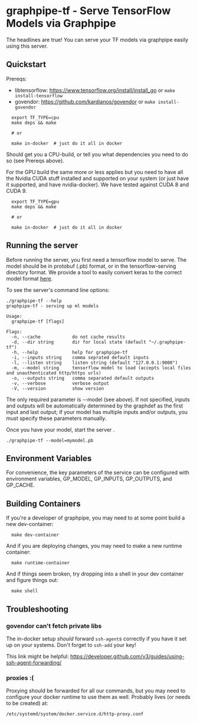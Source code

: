 # graphpipe-tf - Serve TensorFlow Models via Graphpipe

The headlines are true! You can serve your TF models via graphpipe
easily using this server.

## Quickstart

Prereqs:
  - libtensorflow: https://www.tensorflow.org/install/install_go or `make install-tensorflow`
  - govendor: https://github.com/kardianos/govendor or `make install-govendor`


```
  export TF_TYPE=cpu
  make deps && make

  # or

  make in-docker  # just do it all in docker
```

Should get you a CPU-build, or tell you what dependencies you need
to do so (see Prereqs above).

For the GPU build the same more or less applies but you need to have
all the Nvidia CUDA stuff installed and supported on your system (or
just have it supported, and have nvidia-docker).  We have tested against
CUDA 8 and CUDA 9.

```
  export TF_TYPE=gpu
  make deps && make

  # or

  make in-docker  # just do it all in docker
```

## Running the server
Before running the server, you first need a tensorflow model to serve.
The model should be in protobuf (.pb) format, or in the tensorflow-serving
directory format.  We provide a tool to easily convert keras to the correct
model format [here](https://github.com/oracle/graphpipe-tf-py/blob/master/examples/convert.py).

To see the server's command line options:

```
./graphpipe-tf --help
graphpipe-tf - serving up ml models

Usage:
  graphpipe-tf [flags]

Flags:
  -n, --cache            do not cache results
  -d, --dir string       dir for local state (default "~/.graphpipe-tf")
  -h, --help             help for graphpipe-tf
  -i, --inputs string    comma seprated default inputs
  -l, --listen string    listen string (default "127.0.0.1:9000")
  -m, --model string     tensorflow model to load (accepts local files and unauthenticated http/https urls)
  -o, --outputs string   comma separated default outputs
  -v, --verbose          verbose output
  -V, --version          show version
```

The only required parameter is --model (see above).  If not specified, inputs and outputs
will be automatically determined by the graphdef as the first input and last output; if your
model has multiple inputs and/or outputs, you must specify these parameters manually.

Once you have your model, start the server .

```
./graphpipe-tf --model=mymodel.pb
```

## Environment Variables
For convenience, the key parameters of the service can be configured with environment variables,
 GP_MODEL, GP_INPUTS, GP_OUTPUTS, and GP_CACHE.

## Building Containers

If you're a developer of graphpipe, you may need to at some point
build a new dev-container:

```
  make dev-container
```

And if you are deploying changes, you may need to make a new runtime
container:

```
  make runtime-container
```

And if things seem broken, try dropping into a shell in your dev
container and figure things out:

```
  make shell
```

## Troubleshooting

### govendor can't fetch private libs
The in-docker setup _should_ forward `ssh-agent`s correctly if you
have it set up on your systems. Don't forget to `ssh-add` your key!

This link might be helpful: https://developer.github.com/v3/guides/using-ssh-agent-forwarding/

### proxies :(
Proxying should be forwarded for all our commands, but you may need
to configure your docker runtime to use them as well. Probably lives
(or needs to be created) at:

  `/etc/systemd/system/docker.service.d/http-proxy.conf`
